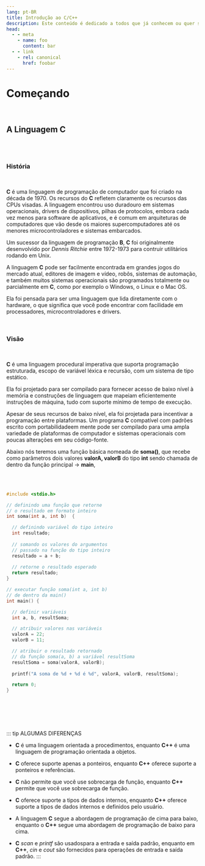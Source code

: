 ```yaml
---
lang: pt-BR
title: Introdução ao C/C++
description: Este conteúdo é dedicado a todos que já conhecem ou quer saber mais sobre a linguagem de programação C/C++.
head:
  - - meta
    - name: foo
      content: bar
  - - link
    - rel: canonical
      href: foobar
---
```



# Começando

<br/>

## A Linguagem C

<br/>
<br/>

### História

<br/>

**C** é uma linguagem de programação de computador que foi criado  na década de 1970. Os recursos do **C** refletem claramente os recursos das CPUs visadas. A linguagem encontrou uso duradouro em sistemas operacionais, drivers de dispositivos, pilhas de protocolos, embora cada vez menos para software de aplicativos, e é comum em arquiteturas de computadores que vão desde os maiores supercomputadores até os menores microcontroladores e sistemas embarcados.

Um sucessor da linguagem de programação **B**, **C** foi originalmente desenvolvido por *Dennis Ritchie* entre 1972-1973 para contruir utilitários rodando em Unix.

A linguagem **C** pode ser facilmente encontrada em grandes jogos do mercado atual, editores de imagem e vídeo, robôs, sistemas de automação, e também muitos sistemas operacionais são programados totalmente ou parcialmente em **C**, como por exemplo o Windows, o Linux e o Mac OS.

Ela foi pensada para ser uma linguagem que lida diretamente com o hardware, o que significa que você pode encontrar com facilidade em processadores, microcontroladores e drivers.

<br/>

### Visão

<br/>

**C** é uma linguagem procedural imperativa que suporta programação estruturada, escopo de variável léxica e recursão, com um sistema de tipo estático.

Ela foi projetado para ser compilado para fornecer acesso de baixo nível à memória e construções de linguagem que mapeiam eficientemente instruções de máquina, tudo com suporte mínimo de tempo de execução. 

Apesar de seus recursos de baixo nível, ela foi projetada para incentivar a programação entre plataformas. Um programa **C** compatível com padrões escrito com portabilidadeem mente pode ser compilado para uma ampla variedade de plataformas de computador e sistemas operacionais com poucas alterações em seu código-fonte.

Abaixo nós teremos uma função básica nomeada de **soma()**, que recebe como parâmetros dois valores **valorA, valorB** do tipo **int** sendo chamada de dentro da função principal -> **main**, 

<br/>
<br/>

```c
#include <stdio.h> 

// definindo uma função que retorne 
// o resultado em formato inteiro
int soma(int a, int b)  {

  // definindo variável do tipo inteiro
  int resultado;
  
  // somando os valores do argumentos
  // passado na função do tipo inteiro
  resultado = a + b;
  
  // retorne o resultado esperado
  return resultado;
}

// executar função soma(int a, int b) 
// de dentro da main()
int main() {

  // definir variáveis
  int a, b, resultSoma;

  // atribuir valores nas variáveis
  valorA = 22;
  valorB = 11;

  // atribuir o resultado retornado
  // da função soma(a, b) a variável resultSoma
  resultSoma = soma(valorA, valorB);
  
  printf("A soma de %d + %d é %d", valorA, valorB, resultSoma); 

  return 0;
}
```

<br/>
<br/>
<br/>
<br/>


::: tip ALGUMAS DIFERENÇAS


* **C** é uma linguagem orientada a procedimentos, enquanto **C++** é uma linguagem de programação orientada a objetos.

* **C** oferece suporte apenas a ponteiros, enquanto **C++** oferece suporte a ponteiros e referências.

* **C** não permite que você use sobrecarga de função, enquanto **C++** permite que você use sobrecarga de função.

* **C** oferece suporte a tipos de dados internos, enquanto **C++** oferece suporte a tipos de dados internos e definidos pelo usuário.

* A linguagem **C** segue a abordagem de programação de cima para baixo, enquanto o **C++** segue uma abordagem de programação de baixo para cima.

* **C** *scan* e *printf* são usados ​​para a entrada e saída padrão, enquanto em **C++**, *cin* e *cout* são fornecidos para operações de entrada e saída padrão.
:::




